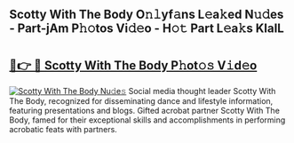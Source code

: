 ## Scotty With The Body O𝚗𝚕yf𝚊ns L𝚎a𝚔ed N𝚞𝚍es - Part-jAm P𝚑𝚘tos Vi𝚍𝚎o - H𝚘𝚝 Part L𝚎a𝚔s KIaIL

# <h2><a href="http://kf7rhjp.oniu.top/?m=Scotty+With+The+Body">🔗👉 🔴 Scotty With The Body P𝚑ot𝚘𝚜 V𝚒d𝚎o</a></h2>

[![Scotty With The Body Nu𝚍e𝚜](https://i.imgur.com/0qMVB7G.gif)](http://kf7rhjp.oniu.top/?m=Scotty+With+The+Body)
Social media thought leader Scotty With The Body, recognized for disseminating dance and lifestyle information, featuring presentations and blogs. Gifted acrobat partner Scotty With The Body, famed for their exceptional skills and accomplishments in performing acrobatic feats with partners.  
